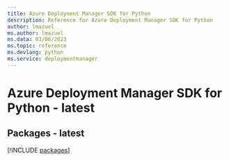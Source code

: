 ```yaml
---
title: Azure Deployment Manager SDK for Python
description: Reference for Azure Deployment Manager SDK for Python
author: lmazuel
ms.author: lmazuel
ms.data: 03/06/2023
ms.topic: reference
ms.devlang: python
ms.service: deploymentmanager
---
```

# Azure Deployment Manager SDK for Python - latest
## Packages - latest
[!INCLUDE [packages](deployment-manager-index.md)]